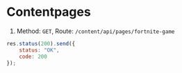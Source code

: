 # Contentpages

1. Method: ```GET```, Route: ```/content/api/pages/fortnite-game```
```javascript
res.status(200).send({
    status: "OK",
    code: 200
});
```